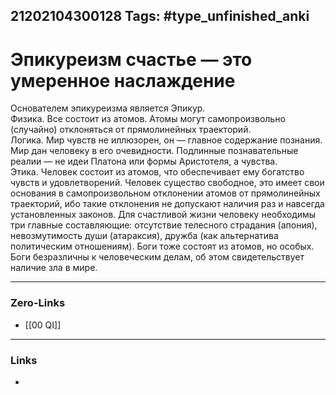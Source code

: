 21202104300128
Tags: #type_unfinished_anki 
---
# Эпикуреизм счастье — это умеренное наслаждение

Основателем эпикуреизма является Эпикур.<br>Физика. Все состоит из атомов. Атомы могут самопроизвольно (случайно) отклоняться от прямолинейных траекторий.<br>Логика. Мир чувств не иллюзорен, он — главное содержание познания. Мир дан человеку в его очевидности. Подлинные познавательные реалии — не идеи Платона или формы Аристотеля, а чувства.<br>Этика. Человек состоит из атомов, что обеспечивает ему богатство чувств и удовлетворений. Человек существо свободное, это имеет свои основания в самопроизвольном отклонении атомов от прямолинейных траекторий, ибо такие отклонения не допускают наличия раз и навсегда установленных законов. Для счастливой жизни человеку необходимы три главные составляющие: отсутствие телесного страдания (апония), невозмутимость души (атараксия), дружба (как альтернатива политическим отношениям). Боги тоже состоят из атомов, но особых. Боги безразличны к человеческим делам, об этом свидетельствует наличие зла в мире.

---
### Zero-Links
- [[00 QI]]
---
### Links
-